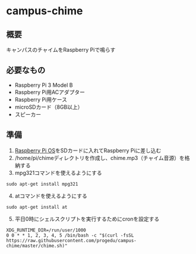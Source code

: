# campus-chime
## 概要
キャンパスのチャイムをRaspberry Piで鳴らす

## 必要なもの
- Raspberry Pi 3 Model B
- Raspberry Pi用ACアダプター
- Raspberry Pi用ケース
- microSDカード（8GB以上）
- スピーカー

## 準備
1. [Raspberry Pi OS](https://www.raspberrypi.org/software/)をSDカードに入れてRaspberry Piに差し込む
1. /home/pi/chimeディレクトリを作成し、chime.mp3（チャイム音源）を格納する
1. mpg321コマンドを使えるようにする
```
sudo apt-get install mpg321
```
4. atコマンドを使えるようにする
```
sudo apt-get install at
```
5. 平日0時にシェルスクリプトを実行するためにcronを設定する
```
XDG_RUNTIME_DIR=/run/user/1000
0 0 * * 1, 2, 3, 4, 5 /bin/bash -c "$(curl -fsSL https://raw.githubusercontent.com/progedu/campus-chime/master/chime.sh)"
```
